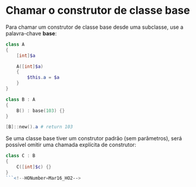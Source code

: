 # Chamar o construtor de classe base

Para chamar um construtor de classe base desde uma subclasse, use a palavra-chave **base**:

```PowerShell
class A 
{
    [int]$a

    A([int]$a)
    {
        $this.a = $a
    }
}

class B : A
{
    B() : base(103) {}
}

[B]::new().a # return 103
```

Se uma classe base tiver um construtor padrão (sem parâmetros), será possível omitir uma chamada explícita de construtor:

```PowerShell
class C : B
{
    C([int]$c) {}
}
```<!--HONumber=Mar16_HO2-->
